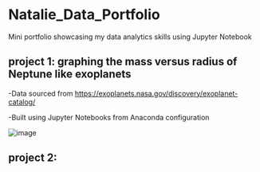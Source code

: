 # Natalie_Data_Portfolio
Mini portfolio showcasing my data analytics skills using Jupyter Notebook

## project 1: graphing the mass versus radius of Neptune like exoplanets
-Data sourced from https://exoplanets.nasa.gov/discovery/exoplanet-catalog/

-Built using Jupyter Notebooks from Anaconda configuration

![image](https://user-images.githubusercontent.com/80276798/110668767-827d9f80-8180-11eb-8662-6f2cd736a290.png)


## project 2: 
